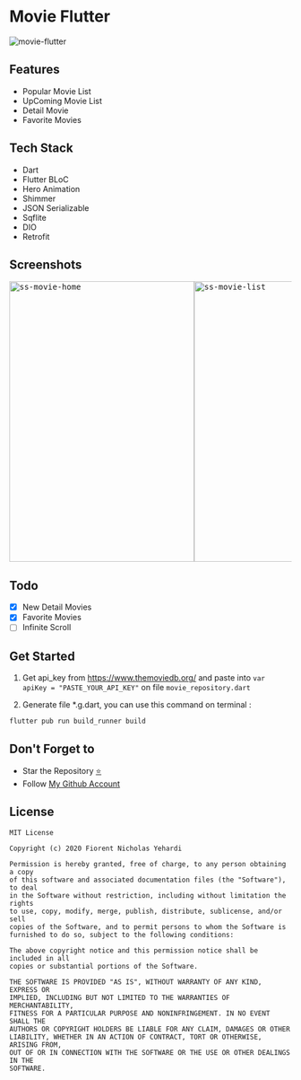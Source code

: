 # Movie Flutter

<img src="https://media2.giphy.com/media/6TJ8QVG6IoUaw6RdZl/giphy.gif" alt="movie-flutter"/>

## Features
- Popular Movie List
- UpComing Movie List
- Detail Movie
- Favorite Movies

## Tech Stack
- Dart
- Flutter BLoC
- Hero Animation
- Shimmer
- JSON Serializable
- Sqflite
- DIO
- Retrofit

## Screenshots
<pre>
<img src="https://github.com/fionicholas/Movie-BLOC-Retrofit/blob/master/screenshot/movie.png" alt="ss-movie-home" width="330" height="500" /><img src="https://github.com/fionicholas/Movie-BLOC-Retrofit/blob/master/screenshot/movie_popular_all.png" alt="ss-movie-list" width="330" height="500" /><img src="https://github.com/fionicholas/Movie-BLOC-Retrofit/blob/master/screenshot/new_detail_movie.png" alt="ss-new-movie-detail" width="330" height="500" /><img src="https://github.com/fionicholas/Movie-BLOC-Retrofit/blob/master/screenshot/movie_detail.png" alt="ss-movie-detail" width="330" height="500" />
</pre>

## Todo
* [x] New Detail Movies
* [x] Favorite Movies
* [ ] Infinite Scroll

## Get Started
1. Get api_key from https://www.themoviedb.org/ and paste into `var apiKey = "PASTE_YOUR_API_KEY"` on file `movie_repository.dart`

2. Generate file *.g.dart, you can use this command on terminal :

```
flutter pub run build_runner build
```

## Don't Forget to

- Star the Repository [⭐](https://github.com/fionicholas/Movie-Flutter)
- Follow [My Github Account](https://github.com/fionicholas/)

## License
```
MIT License

Copyright (c) 2020 Fiorent Nicholas Yehardi

Permission is hereby granted, free of charge, to any person obtaining a copy
of this software and associated documentation files (the "Software"), to deal
in the Software without restriction, including without limitation the rights
to use, copy, modify, merge, publish, distribute, sublicense, and/or sell
copies of the Software, and to permit persons to whom the Software is
furnished to do so, subject to the following conditions:

The above copyright notice and this permission notice shall be included in all
copies or substantial portions of the Software.

THE SOFTWARE IS PROVIDED "AS IS", WITHOUT WARRANTY OF ANY KIND, EXPRESS OR
IMPLIED, INCLUDING BUT NOT LIMITED TO THE WARRANTIES OF MERCHANTABILITY,
FITNESS FOR A PARTICULAR PURPOSE AND NONINFRINGEMENT. IN NO EVENT SHALL THE
AUTHORS OR COPYRIGHT HOLDERS BE LIABLE FOR ANY CLAIM, DAMAGES OR OTHER
LIABILITY, WHETHER IN AN ACTION OF CONTRACT, TORT OR OTHERWISE, ARISING FROM,
OUT OF OR IN CONNECTION WITH THE SOFTWARE OR THE USE OR OTHER DEALINGS IN THE
SOFTWARE.
```
